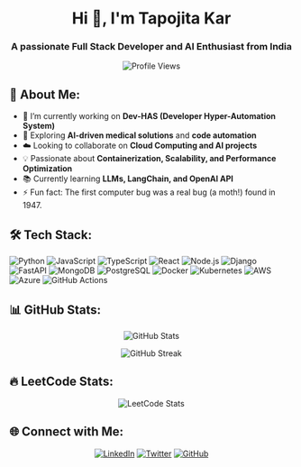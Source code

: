<h1 align="center">Hi 👋, I'm Tapojita Kar</h1>
<h3 align="center">A passionate Full Stack Developer and AI Enthusiast from India</h3>

<p align="center">
  <img src="https://komarev.com/ghpvc/?username=TapojitaKar&label=Profile%20Views&color=0e75b6&style=flat" alt="Profile Views" />
</p>

## 🚀 About Me:
- 🔭 I’m currently working on **Dev-HAS (Developer Hyper-Automation System)**
- 🤖 Exploring **AI-driven medical solutions** and **code automation**  
- ☁️ Looking to collaborate on **Cloud Computing and AI projects**  
- 💡 Passionate about **Containerization, Scalability, and Performance Optimization**  
- 📚 Currently learning **LLMs, LangChain, and OpenAI API**  
- ⚡ Fun fact: The first computer bug was a real bug (a moth!) found in 1947.  

## 🛠️ Tech Stack:
![Python](https://img.shields.io/badge/Python-3776AB?style=for-the-badge&logo=python&logoColor=white)
![JavaScript](https://img.shields.io/badge/JavaScript-F7DF1E?style=for-the-badge&logo=javascript&logoColor=black)
![TypeScript](https://img.shields.io/badge/TypeScript-007ACC?style=for-the-badge&logo=typescript&logoColor=white)
![React](https://img.shields.io/badge/React-20232A?style=for-the-badge&logo=react&logoColor=61DAFB)
![Node.js](https://img.shields.io/badge/Node.js-339933?style=for-the-badge&logo=nodedotjs&logoColor=white)
![Django](https://img.shields.io/badge/Django-092E20?style=for-the-badge&logo=django&logoColor=white)
![FastAPI](https://img.shields.io/badge/FastAPI-009688?style=for-the-badge&logo=fastapi&logoColor=white)
![MongoDB](https://img.shields.io/badge/MongoDB-47A248?style=for-the-badge&logo=mongodb&logoColor=white)
![PostgreSQL](https://img.shields.io/badge/PostgreSQL-316192?style=for-the-badge&logo=postgresql&logoColor=white)
![Docker](https://img.shields.io/badge/Docker-2496ED?style=for-the-badge&logo=docker&logoColor=white)
![Kubernetes](https://img.shields.io/badge/Kubernetes-326CE5?style=for-the-badge&logo=kubernetes&logoColor=white)
![AWS](https://img.shields.io/badge/AWS-232F3E?style=for-the-badge&logo=amazon-aws&logoColor=white)
![Azure](https://img.shields.io/badge/Azure-0078D4?style=for-the-badge&logo=microsoft-azure&logoColor=white)
![GitHub Actions](https://img.shields.io/badge/GitHub_Actions-2088FF?style=for-the-badge&logo=github-actions&logoColor=white)

## 📊 GitHub Stats:
<p align="center">
  <img src="https://github-readme-stats.vercel.app/api?username=TapojitaKar&show_icons=true&theme=radical" alt="GitHub Stats">
</p>
<p align="center">
  <img src="https://github-readme-streak-stats.herokuapp.com/?user=TapojitaKar&theme=radical" alt="GitHub Streak">
</p>

## 🔥 LeetCode Stats:
<p align="center">
  <img src="https://leetcard.jacoblin.cool/TapojitaKar?theme=dark&font=JetBrains%20Mono" alt="LeetCode Stats">
</p>

## 🌐 Connect with Me:
<p align="center">
  <a href="https://linkedin.com/in/tapojitakar"><img src="https://img.shields.io/badge/LinkedIn-0A66C2?style=for-the-badge&logo=linkedin&logoColor=white" alt="LinkedIn"></a>
  <a href="https://twitter.com/tapojitakar"><img src="https://img.shields.io/badge/Twitter-1DA1F2?style=for-the-badge&logo=twitter&logoColor=white" alt="Twitter"></a>
  <a href="https://github.com/TapojitaKar"><img src="https://img.shields.io/badge/GitHub-181717?style=for-the-badge&logo=github&logoColor=white" alt="GitHub"></a>
</p>

